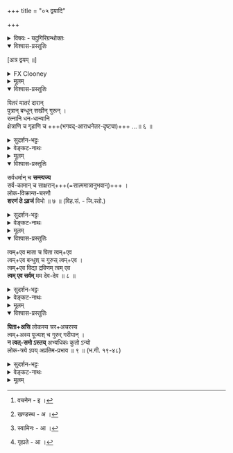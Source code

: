 +++
title = "०५ द्वयादि"

+++

<details><summary>विषयः - यदुगिरिग्रन्थोक्तः</summary>

द्वयमन्त्रेण भगवच्छरणागतिः भगवत्प्राप्तिविरोधिदूरीकरणम्, भगवत्प्रसादनं च
</details>

<details open><summary>विश्वास-प्रस्तुतिः</summary>

[अत्र द्वयम् ॥]
</details>

<details><summary>FX Clooney</summary>

Here the dvayam, 

(That is, here one recites the dvaya-mantra, the quintessential mantra of surrender or taking refuge.)
</details>


<details><summary>मूलम्</summary>

[अत्र द्वयम् ॥]
</details>


<details open><summary>विश्वास-प्रस्तुतिः</summary>

पितरं मातरं दारान्  
पुत्रान् बन्धून् सखीन् गुरून् ।  
रत्नानि धन-धान्यानि  
क्षेत्राणि च गृहाणि च +++(भगवद्-आराधनेतर-दृष्ट्या)+++ …॥ ६ ॥  
</details>

<details><summary>सुदर्शन-भट्टः</summary>

अथ अनन्यशरणः शरणमहं प्रपद्ये इति  
शब्दानाम् अर्थं विवृणोति  
पौराणिक वचनमुखेन[^1_pg50]  
**पितरम्** इत्य्-आदिना ।  
**गुरु**-पर्यन्तानां साधनत्वम् उत्कटम् +++(लोके)+++।  
**दाराश्** च दृष्ट-साधनम् ।  
**रत्नादीनाम्** उपेयत्वम् उत्कटम् +++(लोके)+++।

[^1_pg50]: वचनेन - इ ।
</details>

<details><summary>वेङ्कट-नाथः</summary>

पितरम् इत्य्-आदिकन्तु  
स्ववाक्यवन् निबन्धन-संवाद-मुखेन  
अनन्य-शरणत्वादिकं विशदी-कृत्य  
वक्ष्यमाण-फल-प्रार्थना-प्रस्तावनात्मकम् इति  
द्वयार्थस्य समुदितोक्तिः । 

तथा ह्य् अत्र सोपाधिक-भोग्य--तद्-उपाय-त्यागं  
निरुपाधिक-भोग्य-तद्-उपाय-विशेष-परिग्रहं च स्पष्टयित्वा  
'प्रसादय' इत्य्-आदिना 'सोढुम्' इत्यन्तेन उत्तर-खण्डस्य[^2_pg50]  
दोष-निवृत्ति-प्रार्थना सङ्गृह्यते । 

पित्रादीनां त्यागोक्त्या  
भृत्यादि-चेतनान्तर-त्यागः कैमुत्य-सिद्धः ।  
**बन्धु**-शब्दः इह सम्बन्ध्यादि-परः ।  
**रत्नानि** इत्य्-आदिकम् उत्कट-भोग्यत्व-भोग-साधनत्वानाम्  
अचेतनान्तराणाम् उपलक्षणम् ।  
**च**-कारेण वा अनुक्त-समुच्चयः ।  

> प्रियेषु हितेषु च मोक्ष-तद्-उपाय+अनुपयुक्तेषु  
कुत्रचित् सङ्गोऽपि न युक्त  

इति ज्ञापनाय  
पितरम् इत्य्-आदि-विविधोक्तिः । 

</details>


<details><summary>मूलम्</summary>

"पितरं मातरं दारान् पुत्रान् बन्धून् सखीन् गुरून् । रत्नानि धनधान्यानि क्षेत्राणि च गृहाणि च ।
</details>

<details open><summary>विश्वास-प्रस्तुतिः</summary>

सर्वधर्मान् च **सन्त्यज्य**  
सर्व-कामान् च साक्षरान्+++(=सात्ममात्रानुभवान्)+++ ।  
लोक-विक्रान्त-चरणौ  
**शरणं ते ऽव्रजं** विभो ॥ ७ ॥  (विह.सं. - जि.स्तो.)
</details>

<details><summary>सुदर्शन-भट्टः</summary>
आमुष्मिकं साधनं साध्यञ्चाह सर्व इति । **अक्षर**-शब्देन केवलात्मनि पर्यवसानम् । **लोकविक्रान्तविभु**-शब्दौ सौलभ्यपरत्वपरौ । **शरण**-शब्दं विवृणोति त्वमेव इति ।
</details>

<details><summary>वेङ्कट-नाथः</summary>

एवं लोक-सिद्ध-प्रिय-हितान्य् _उदाहृत्य_  
**सर्वधर्मान्** इत्य्-आदिना शास्त्र-वेद्यानि साधनानि साध्यानि च आह ।  
तत्र **सर्व-धर्म**-शब्दः सिद्ध-साध्य-रूप--स-परिकर-धर्मकार्त्स्न्य-परः ।  
**सर्व-कामान्** इति हिरण्य-गर्भादि-पद-पर्यन्त-काम्य-विषयः ।  
**अक्षर**-शब्द इह आत्म-मात्रानुभव-गोचरः ।  

**धर्माणां कामानां** च उपयोगित्वेन वा पित्राद्य्-उदाहरणम् ।  
तच्च यथा-सम्भवं द्रष्टव्यम् ।  
**पित्रादीनां त्यागश्** चात्र  
काम्य-धर्मोपयोगितया, अर्थ-कामोपयोगितया च अनुपादानम् ।+++(5)+++  
अत एव 

> 'मातृदेवो भव, पितृदेवो भव, आचार्यदेवो भव', (तै. उ. शि. ११) 

> 'वृद्धौ च मातापितरौ' (रा. अयो. ६३-३२) 

इत्य्-आद्य्-उक्त-भगवद्-आज्ञानुपालनं न विरुध्यते।

[^2_pg50]: खण्डस्थ - अ ।

**सर्वधर्म**-शब्देन  
मोक्ष-साधन-भूतोपासन-वर्ग-सङ्ग्रहेऽपि तन्-निवृत्तौ  
'विहितत्त्वाच् चाश्रम-कर्मापि' (ब्र.सू.३-४-३२) इति न्यायेन  
वर्णाश्रम-धर्माणाम् अनिवृत्तिः । +++(5)+++

तद् इह त्रैवर्गिक-धर्मेषु प्रयोजनान्तरेषु  
मोक्षोपायान्तरेषु च  
साधारणं नैराश्यं **त्यागः** ।  

तत्र पुरुषार्थान्तरेष्व् अल्पास्थिरत्वादि-दोष-दर्शनान् नैराश्यम्,  
तत एव तद्-उपायेष्व् अपि।   
मुक्ति-साधनेष्व् अन्येषु  
स्वावस्था-दर्शनेन दुष्करत्वादिना नैराश्यम् इति विशेषः ।  

**सन्त्यज्य** सम्यक् त्यक्त्वा,  
सवासनं परित्यज्य इत्यर्थः ।+++(5)+++ 

यद् वा पञ्चाङ्ग-संयुक्तायाः प्रपत्तेर्  
अङ्गत्वेनाङ्गित्वेन वा +अनुपादानम्  
इह **धर्माणां त्यागः** ।  
सोऽयं प्रपत्त्य्-उपकारकत्व-बुद्धि-विरहः  
सम्प्रतिपन्नेषु पुरुषार्थान्तर-तद्-उपायेषु  
मुक्त्य्-उपायान्तरेषु,  
नित्य-नैमित्तिकेषु च समान इति **सहोक्तिः** । 

**लोक-विक्रान्त-चरणौ** इति  
चरणे लोक-विक्रान्तत्व-वचनम्  
अनाश्रितानाम् अप्य् आत्म-प्रकाशनेन सौलभ्यादि-व्यञ्जकम् ।  

**लोक-विक्रान्त** इति व्यस्तं वा,  
तदा तु लोकेषु विक्रान्तः अधिष्ठातेत्यर्थः ।  

**ते** स्वतन्त्र-स्वामिनः[^1_pg51],  
परम-प्राप्यस्य च । 

**विभु**-शब्देन फलप्रदानौपयिक-पौष्कल्यं व्यज्यते ।  
यद्वा **विभु**-शब्देन परत्वम्,  
**ते** इत्यनेन सौलभ्यञ्च सङ्गृह्यते[^2_pg51] । 

**अव्रजं** - व्रजामीत्यर्थः ।  
अनद्यतनत्वम् अत्राविवक्षितम् ।  
भूतत्वेन निर्देशस् तु कर्तव्य-शेष-नैरपेक्ष्य-व्यञ्जन-परः ।+++(5)+++  

त्याज्यानां त्यागस्य पूर्वम् अस्पष्टत्वाद् इह तत्-प्रपञ्चने तात्पर्यम् ।  
[^1_pg51]: स्वामिनः - आ ।


[^2_pg51]: गृह्यते - आ ।
</details>


<details><summary>मूलम्</summary>

सर्वधर्मांश्च संत्यज्य सर्वकामांश्च साक्षरान् ।  
लोकविक्रान्तचरणौ शरणं तेऽव्रजं विभो! ॥
</details>


<details open><summary>विश्वास-प्रस्तुतिः</summary>

त्वम्+एव माता च पिता त्वम्+एव  
त्वम्+एव बन्धुश् च गुरुस् त्वम्+एव ।  
त्वम्+एव विद्या द्रविणम् त्वम् एव  
**त्वम् एव सर्वम्** मम देव-देव ॥ ८ ॥  
</details>

<details><summary>सुदर्शन-भट्टः</summary>

पित्रादि-कार्य-रक्षणस्य  
अस्मिन्न् एव पुष्कलत्वाद्  
अयम् एव बन्धुः,  
न तु पित्रादय इत्यभिप्रायेण **त्वमेव** इत्यावृत्तिः ।
</details>

<details><summary>वेङ्कट-नाथः</summary>

उपायत्त्वम् उपेयत्वञ्च  
'माता पिता भ्राता' (सु.उ.६) इत्य्-आदि-श्रुति-सिद्ध--सर्व-विध-बान्धवस्य  
नारायणस्यैवेत्य् अभिप्रायेण  
"त्यक्तं सर्वं,  
त्वम् एवे"त्य् आह - **त्वम् एव** इति ।  
त्वत्-पाद इत्य्-अत्र **त्वच्**-छब्दाभिप्रेतं  
च +अनेन विशदीकृतम् ।  
सर्वेषां जन्तूनां  
सर्वेषु जन्मसु  
सर्वविधोपकारकत्वं  
त्वयि समुचितम् इत्य् अभिप्रायेण  
प्रत्येकं **त्वमेव** इति साधारणावृत्तिः ।

मातापित्रादयो हि तत्-प्रयुक्तास् तत्-सहकृताश् च  
तद्-अभिमत-यत्-किञ्चित्-करणेनोपकुर्युः,  
अयं च अनन्य-प्रयोज्यो निरपेक्षश् च  
स्वेच्छयैव सर्व-प्रकारेणोपकरोति ।+++(5)+++

**माता** - प्रलयदशायाम् उदरे स्थापयित्वा प्रसवनात् ।  
प्रिय-प्रवर्तकत्वादिभिश् च **पिता**,  
'अहं बीज-प्रदः पिता' (भ.गी. १४-४)  
इति ह्याह ।

हित-प्रवर्तकञ् च **बन्धुः** -  
सम्बन्धान्तरेणाप्य् अहित-निवर्तनार्हः ।

**गुरुः** - 'गु-शब्दः' इत्य्-आद्य्-उक्तान्ध-कार-निरोधित्वात्,  
तत्र च असौ गुरु-शरीरकः, आदि-गुरुश् च ।+++(4)+++

**विद्या** - उपाय-भूत-विद्या-प्रवर्तकत्वात्,  
तत्-फल-प्रदत्वाच् च,  
अकिञ्चनानाम् उपासन-रूप-विद्यायाः स्थाने निवेशाद् वा ।

**द्रविणम्** -

> 'अमृतं साधनं साध्यं  
यं पश्यन्ति मनीषिणः'  
(पाञ्चरात्रम्)

इत्युक्तात् साधनत्वात्, साध्यत्वाच् च।

**त्वम् एव सर्वम्** इति +उक्तानुक्त-सर्व-कार्त्स्न्य-परम् ।

**मम** - तत्त्व-विदो ऽकिञ्चनस्य  
त्यक्तान्य-साध्य-साधनस्य  
त्वयि न्यस्तभरस्य च ।

**देवदेव** इति सर्वप्रकारोत्कर्षपरम् ।
</details>


<details><summary>मूलम्</summary>

त्वमेव माता च पिता त्वमेव त्वमेव बन्धुश्च गुरुस्त्वमेव । त्वमेव विद्या द्रविणं त्वमेव त्वमेव सर्वं मम देवदेव ॥
</details>

<details open><summary>विश्वास-प्रस्तुतिः</summary>

**पिता+असि** लोकस्य चर+अचरस्य  
त्वम्+अस्य पूज्यश् च गुरुर् गरीयान् ।  
**न त्वत्-समो ऽस्तय्** अभ्यधिकः कुतो ऽन्यो  
लोक-त्रये ऽपय् अप्रतिम-प्रभाव ॥ ९ ॥ (भ.गी. १९-४८)  
</details>

<details><summary>सुदर्शन-भट्टः</summary>

न परं मम सर्वलोकस्य चेत्याह -  
**पितासि** इति  
रक्षकत्वे समाभ्यधिक-राहित्यम् उक्तम्,  
सौलभ्ये वा ।  
अप्रतिमप्रभाव इति - परत्वस्योक्तिः ।

</details>

<details><summary>वेङ्कट-नाथः</summary>

एवं स्वविषये ऽनुसंहितस्य सर्व-विध-बन्धुत्वस्य  
सर्व-विषयत्वेन निरुपाधिकत्वं सूचयति -  
**पिताऽसि** इति ।

**लोकस्य** - हिरण्य-गर्भादि-जन्तु-जातस्य ।  
**पूज्यश्च** - पितृत्व-गुरुत्वादिभिः सर्व-कर्माराध्यत्व-श्रुतेश् च समाराध्यः ।  
'गरीयान् ब्रह्मदः पिता', इत्य्-उक्तम् आह **गरीयान्** इति ।  
'गरीयान् पूज्यतमः' इति तु भाष्योक्तम् (भ.गी.भा.११-४३)। 

**लोकत्रये** - बद्ध-मुक्त-नित्य-रूप-चेतन-वर्ग-त्रये ।  
यद्वा, **लोकत्रय**-शब्देन सर्व-लोक-वर्तिनां लक्षणा ।  
प्रभावतो ऽप्रतिमत्वस्य कण्ठोक्तत्वात्  
**न त्वत्समोऽस्ति** इत्य्-आदिकम् इह कारुण्यादिषु योजितम् ।
</details>

<details><summary>मूलम्</summary>

पिताऽसि लोकस्य चराचरस्य त्वमस्य पूज्यश्च गुरुर्गरीयान् । न त्वत्समोऽस्त्यभ्यधिकः कुतोऽन्यो लोकत्रयेऽप्यप्रतिमप्रभाव ॥
</details>
